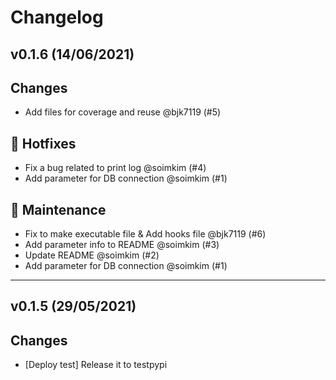 # Changelog

## v0.1.6 (14/06/2021)
## Changes
- Add files for coverage and reuse @bjk7119 (#5)

## 🐛 Hotfixes

- Fix a bug related to print log @soimkim (#4)
- Add parameter for DB connection @soimkim (#1)

## 🔧 Maintenance

- Fix to make executable file & Add hooks file @bjk7119 (#6)
- Add parameter info to README @soimkim (#3)
- Update README @soimkim (#2)
- Add parameter for DB connection @soimkim (#1)

---

## v0.1.5 (29/05/2021)
## Changes
* [Deploy test] Release it to testpypi
